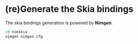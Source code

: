 # (re)Generate the Skia bindings

The skia bindings generation is powered by **Nimgen**.

```bash
cd nimskia
nimgen nimgen.cfg
```
